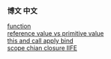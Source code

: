 ### 博文 中文
[function](https://github.com/shannonZHONG/theNotebookOfJavascriptBasic/blob/master/%E7%9F%A5%E8%AF%86%E7%82%B9%20%20function.md )<br>
[reference value vs primitive value ](https://github.com/shannonZHONG/theNotebookOfJavascriptBasic/blob/master/%E7%9F%A5%E8%AF%86%E7%82%B9%20reference%20value%20vs%20primitive%20value%20.md )<br>
[this and  call apply bind](https://github.com/shannonZHONG/theNotebookOfJavascriptBasic/blob/master/%E7%9F%A5%E8%AF%86%E7%82%B9%20this%E4%BB%A5%E5%8F%8Acall%2Capply%2Cbind.html)<br>
[scope chian closure IIFE](https://github.com/shannonZHONG/theNotebookOfJavascriptBasic/blob/master/%E7%9F%A5%E8%AF%86%E7%82%B9%EF%BC%9Ascope%20chian%20closure%20%20IIFE%20.md)<br>
